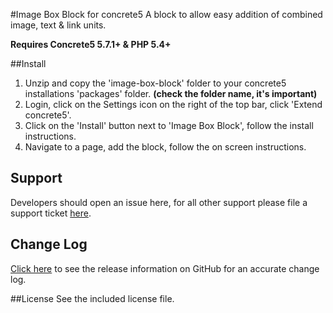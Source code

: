 #Image Box Block for concrete5
A block to allow easy addition of combined image, text & link units.

**Requires Concrete5 5.7.1+ & PHP 5.4+**

##Install
1. Unzip and copy the 'image-box-block' folder to your concrete5 installations 'packages' folder. **(check the folder name, it's important)**
2. Login, click on the Settings icon on the right of the top bar, click 'Extend concrete5'.
3. Click on the 'Install' button next to 'Image Box Block', follow the install instructions.
5. Navigate to a page, add the block, follow the on screen instructions.

## Support
Developers should open an issue here, for all other support please file a support ticket [here](https://c5dev.com/support?addon=Image+Box).

## Change Log
[Click here](https://github.com/olsgreen/image-box-block/releases) to see the release information on GitHub for an accurate change log.

##License
See the included license file.
